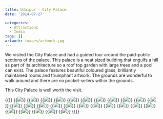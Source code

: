```yaml
---
title: Udaipur - City Palace
date: '2014-07-27'

categories:
  - Attractions
  - India
tags: []
artwork: images/artwork.jpg
---
```


We visited the City Palace and had a guided tour around the paid-public sections of the palace. This palace is a neat sized building that engulfs a hill as part of its architecture so a roof top garden with large trees and a pool can exist. The palace features beautiful coloured glass, brilliantly maintained rooms and triumphant artwork. The grounds are wonderful to walk around and there are no pocket-sellers within the grounds.

This City Palace is well worth the visit.


{{<gallery>}}
  {{<img src="images/DSC00464.jpg">}}
  {{<img src="images/DSC00466.jpg" oriantation="portrait">}}
  {{<img src="images/DSC00479.jpg">}}
  {{<img src="images/DSC00482.jpg">}}
  {{<img src="images/DSC00486.jpg">}}
  {{<img src="images/DSC00488.jpg">}}
  {{<img src="images/DSC00487-PANO.jpg">}}
  {{<img src="images/PANO_20140727_174933.jpg">}}
  {{<img src="images/DSC00497.jpg">}}
  {{<img src="images/DSC00496.jpg" oriantation="portrait">}}
  {{<img src="images/DSC00495.jpg">}}
  {{<img src="images/DSC00505.jpg">}}
  {{<img src="images/DSC00503.jpg">}}
  {{<img src="images/DSC00508.jpg">}}
  {{<img src="images/DSC00512.jpg">}}
  {{<img src="images/DSC00521.jpg" oriantation="portrait">}}
  {{<img src="images/DSC00515.jpg">}}
  {{<img src="images/DSC00527.jpg">}}
  {{<img src="images/DSC00524.jpg">}}
  {{<img src="images/DSC00529-EFFECTS.jpg">}}
  {{<img src="images/DSC00528.jpg">}}
  {{<img src="images/DSC00526.jpg">}}
  {{<img src="images/DSC00518.jpg">}}
  {{<img src="images/DSC00463.jpg">}}
  {{<img src="images/DSC00468.jpg">}}
  {{<img src="images/DSC00461.jpg">}}
  {{<img src="images/DSC00484.jpg">}}
{{</gallery>}}
